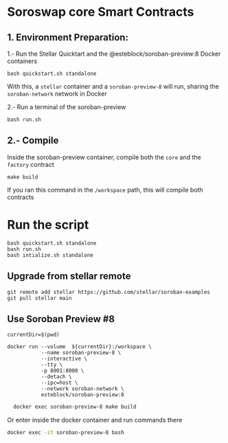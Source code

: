 # Soroswap core Smart Contracts

## 1. Environment Preparation:
 
1.- Run the Stellar Quicktart and the @esteblock/soroban-preview:8 Docker containers
```
bash quickstart.sh standalone
```
With this, a `stellar` container and a `soroban-preview-8` will run, sharing the `soroban-network` network in Docker

2.- Run a terminal of the soroban-preview
```
bash run.sh
```

## 2.- Compile
Inside the soroban-preview container, compile both the `core` and the `factory` contract
```
make build
```
If you ran this command in the `/workspace` path, this will compile both contracts

# Run the script
```
bash quickstart.sh standalone
bash run.sh
bash intialize.sh standalone
```



## Upgrade from stellar remote
```
git remote add stellar https://github.com/stellar/soroban-examples
git pull stellar main
```

## Use Soroban Preview #8
```
currentDir=$(pwd)

docker run --volume  ${currentDir}:/workspace \
           --name soroban-preview-8 \
           --interactive \
           --tty \
           -p 8001:8000 \
           --detach \
           --ipc=host \
           --network soroban-network \
           esteblock/soroban-preview:8

```

```bash
  docker exec soroban-preview-8 make build
```

Or enter inside the docker container and run commands there
```bash
docker exec -it soroban-preview-8 bash
```